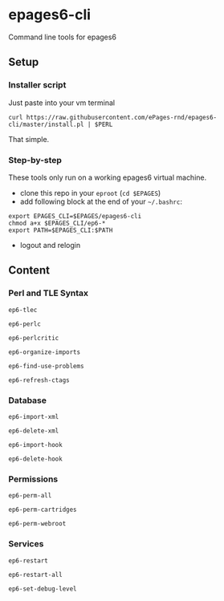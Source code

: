 epages6-cli
===========

Command line tools for epages6

## Setup

### Installer script

Just paste into your vm terminal
```
curl https://raw.githubusercontent.com/ePages-rnd/epages6-cli/master/install.pl | $PERL
```
That simple.

### Step-by-step

These tools only run on a working epages6 virtual machine.

- clone this repo in your `eproot` (`cd $EPAGES`)
- add following block at the end of your `~/.bashrc`: 
```
export EPAGES_CLI=$EPAGES/epages6-cli
chmod a+x $EPAGES_CLI/ep6-*
export PATH=$EPAGES_CLI:$PATH
```
- logout and relogin

## Content

### Perl and TLE Syntax

`ep6-tlec`

`ep6-perlc`

`ep6-perlcritic`

`ep6-organize-imports`

`ep6-find-use-problems`

`ep6-refresh-ctags`


### Database

`ep6-import-xml`

`ep6-delete-xml`

`ep6-import-hook`

`ep6-delete-hook`


### Permissions

`ep6-perm-all`

`ep6-perm-cartridges`

`ep6-perm-webroot`


### Services

`ep6-restart`

`ep6-restart-all`

`ep6-set-debug-level`
